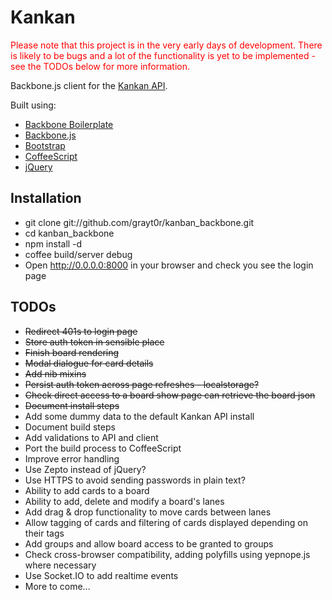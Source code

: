 Kankan
====================

<div style="color:red;">
Please note that this project is in the very early days of development. There is likely to be bugs and a lot of the functionality is yet to be implemented - see the TODOs below for more information.
</div>

Backbone.js client for the [Kankan API](https://github.com/grayt0r/kankan_api).

Built using:

* [Backbone Boilerplate](https://github.com/tbranyen/backbone-boilerplate)
* [Backbone.js](http://documentcloud.github.com/backbone/)
* [Bootstrap](http://twitter.github.com/bootstrap/)
* [CoffeeScript](http://coffeescript.org/)
* [jQuery](http://jquery.com/)


## Installation

* git clone git://github.com/grayt0r/kanban_backbone.git
* cd kanban_backbone
* npm install -d
* coffee build/server debug
* Open http://0.0.0.0:8000 in your browser and check you see the login page

## TODOs

* ~~Redirect 401s to login page~~
* ~~Store auth token in sensible place~~
* ~~Finish board rendering~~
* ~~Modal dialogue for card details~~
* ~~Add nib mixins~~
* ~~Persist auth token across page refreshes - localstorage?~~
* ~~Check direct access to a board show page can retrieve the board json~~
* ~~Document install steps~~
* Add some dummy data to the default Kankan API install
* Document build steps
* Add validations to API and client
* Port the build process to CoffeeScript
* Improve error handling
* Use Zepto instead of jQuery?
* Use HTTPS to avoid sending passwords in plain text?
* Ability to add cards to a board
* Ability to add, delete and modify a board's lanes
* Add drag & drop functionality to move cards between lanes
* Allow tagging of cards and filtering of cards displayed depending on their tags
* Add groups and allow board access to be granted to groups
* Check cross-browser compatibility, adding polyfills using yepnope.js where necessary
* Use Socket.IO to add realtime events
* More to come...